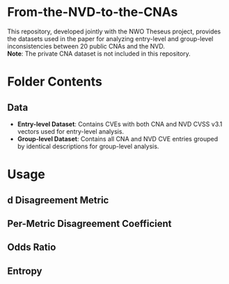 # From-the-NVD-to-the-CNAs

This repository, developed jointly with the NWO Theseus project, provides the datasets used in the paper for analyzing entry-level and group-level inconsistencies between 20 public CNAs and the NVD.  
**Note**: The private CNA dataset is not included in this repository.

# Folder Contents
## Data

- **Entry-level Dataset**: Contains CVEs with both CNA and NVD CVSS v3.1 vectors used for entry-level analysis.
- **Group-level Dataset**: Contains all CNA and NVD CVE entries grouped by identical descriptions for group-level analysis.

# Usage
## d Disagreement Metric
## Per-Metric Disagreement Coefficient
## Odds Ratio
## Entropy


